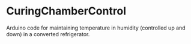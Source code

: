 CuringChamberControl
====================

Arduino code for maintaining temperature in humidity (controlled up and down) in a converted refrigerator.
